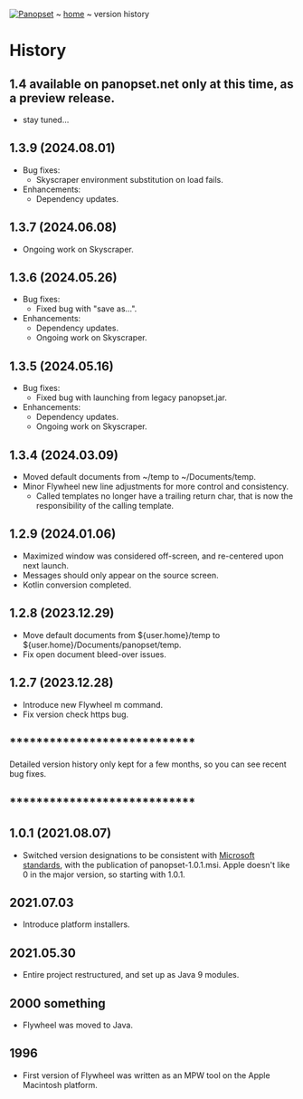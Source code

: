 [![Panopset](https://panopset.com/images/panopset.png)](https://panopset.com) ~ [home](../README.md) ~ version history

# History

## 1.4 available on panopset.net only at this time, as a preview release.
* stay tuned...


## 1.3.9 (2024.08.01)
* Bug fixes:
  * Skyscraper environment substitution on load fails.
* Enhancements:
  * Dependency updates.  

## 1.3.7 (2024.06.08)
* Ongoing work on Skyscraper.

## 1.3.6 (2024.05.26)

* Bug fixes:
  * Fixed bug with "save as...".
* Enhancements:
  * Dependency updates.
  * Ongoing work on Skyscraper.

## 1.3.5 (2024.05.16)

* Bug fixes:
  * Fixed bug with launching from legacy panopset.jar.
* Enhancements:
  * Dependency updates.
  * Ongoing work on Skyscraper.

## 1.3.4 (2024.03.09)

* Moved default documents from ~/temp to ~/Documents/temp.
* Minor Flywheel new line adjustments for more control and consistency.
  * Called templates no longer have a trailing return char, that is now the responsibility of the calling template. 

## 1.2.9 (2024.01.06)

* Maximized window was considered off-screen, and re-centered upon next launch.
* Messages should only appear on the source screen.
* Kotlin conversion completed.

## 1.2.8 (2023.12.29)

* Move default documents from ${user.home}/temp to ${user.home}/Documents/panopset/temp.
* Fix open document bleed-over issues.

## 1.2.7 (2023.12.28)

* Introduce new Flywheel m command.
* Fix version check https bug.

## ****************************
Detailed version history only kept for a few months, so you can see recent bug fixes.
## ****************************

## 1.0.1 (2021.08.07)

* Switched version designations to be consistent with
[Microsoft standards](https://msdn.microsoft.com/en-us/library/aa370859%28v=VS.85%29.aspx), 
with the publication of panopset-1.0.1.msi.  Apple doesn't like 0 in the major version, so starting with 1.0.1.


## 2021.07.03

* Introduce platform installers.

## 2021.05.30

* Entire project restructured, and set up as Java 9 modules.

## 2000 something

* Flywheel was moved to Java.

## 1996

* First version of Flywheel was written as an MPW tool on the Apple Macintosh platform.
